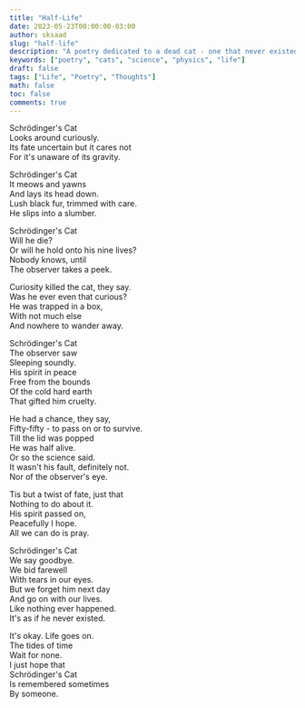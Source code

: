 ```yaml
---
title: "Half-Life"
date: 2023-05-23T00:00:00-03:00
author: sksaad
slug: "half-life"
description: "A poetry dedicated to a dead cat - one that never existed."
keywords: ["poetry", "cats", "science", "physics", "life"]
draft: false
tags: ["Life", "Poetry", "Thoughts"]
math: false
toc: false
comments: true
---
```


Schrödinger's Cat  
Looks around curiously.  
Its fate uncertain but it cares not  
For it's unaware of its gravity.  

Schrödinger's Cat  
It meows and yawns  
And lays its head down.  
Lush black fur, trimmed with care.  
He slips into a slumber.  

Schrödinger's Cat  
Will he die?  
Or will he hold onto his nine lives?  
Nobody knows, until  
The observer takes a peek.  

Curiosity killed the cat, they say.  
Was he ever even that curious?  
He was trapped in a box,  
With not much else  
And nowhere to wander away.  

Schrödinger's Cat  
The observer saw  
Sleeping soundly.  
His spirit in peace  
Free from the bounds  
Of the cold hard earth  
That gifted him cruelty.  

He had a chance, they say,  
Fifty-fifty - to pass on or to survive.  
Till the lid was popped  
He was half alive.  
Or so the science said.  
It wasn't his fault, definitely not.  
Nor of the observer's eye.  

Tis but a twist of fate, just that  
Nothing to do about it.  
His spirit passed on,  
Peacefully I hope.  
All we can do is pray.  

Schrödinger's Cat  
We say goodbye.  
We bid farewell  
With tears in our eyes.  
But we forget him next day  
And go on with our lives.  
Like nothing ever happened.  
It's as if he never existed.  

It's okay. Life goes on.  
The tides of time  
Wait for none.  
I just hope that  
Schrödinger's Cat  
Is remembered sometimes  
By someone.

